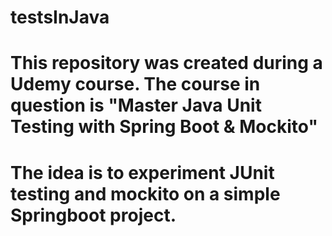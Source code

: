 # testsInJava
# This repository was created during a Udemy course. The course in question is "Master Java Unit Testing with Spring Boot & Mockito"
# The idea is to experiment JUnit testing and mockito on a simple Springboot project.
